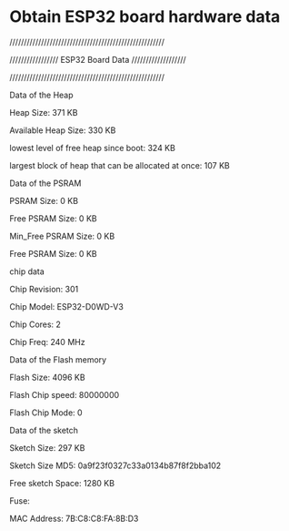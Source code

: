 # Obtain ESP32 board hardware data

//////////////////////////////////////////////////////

///////////////// ESP32 Board Data ///////////////////

//////////////////////////////////////////////////////

Data of the Heap

Heap Size: 371 KB

Available Heap Size: 330 KB

lowest level of free heap since boot: 324 KB

largest block of heap that can be allocated at once: 107 KB



Data of the PSRAM

PSRAM Size: 0 KB

Free PSRAM Size: 0 KB

Min_Free PSRAM Size: 0 KB

Free PSRAM Size: 0 KB



chip data

Chip Revision: 301

Chip Model: ESP32-D0WD-V3

Chip Cores: 2

Chip Freq: 240 MHz



Data of the Flash memory

Flash Size: 4096 KB

Flash Chip speed: 80000000

Flash Chip Mode: 0



Data of the sketch

Sketch Size: 297 KB

Sketch Size MD5: 0a9f23f0327c33a0134b87f8f2bba102

Free sketch Space: 1280 KB


Fuse: 

MAC Address: 7B:C8:C8:FA:8B:D3
